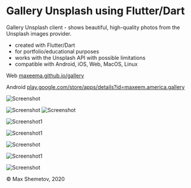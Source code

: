 # Gallery Unsplash using Flutter/Dart

Gallery Unsplash client - shows beautiful, high-quality photos from the Unsplash images provider.

- created with Flutter/Dart
- for portfolio/educational purposes 
- works with the Unsplash API with possible limitations
- compatible with Android, iOS, Web, MacOS, Linux

Web [maxeema.github.io/gallery](https://maxeema.github.io/gallery)

Android [play.google.com/store/apps/details?id=maxeem.america.gallery](https://play.google.com/store/apps/details?id=maxeem.america.gallery)



![Screenshot](screens/Gallery7.png)

![Screenshot](screens/Gallery2.png) ![Screenshot](screens/Gallery3.png)

![Screenshot1](screens/Gallery5.png)
 
![Screenshot1](screens/Gallery9.png)

![Screenshot](screens/Gallery8.png)

![Screenshot1](screens/Gallery4.png) 

![Screenshot](screens/Gallery6.png)

© Max Shemetov, 2020
